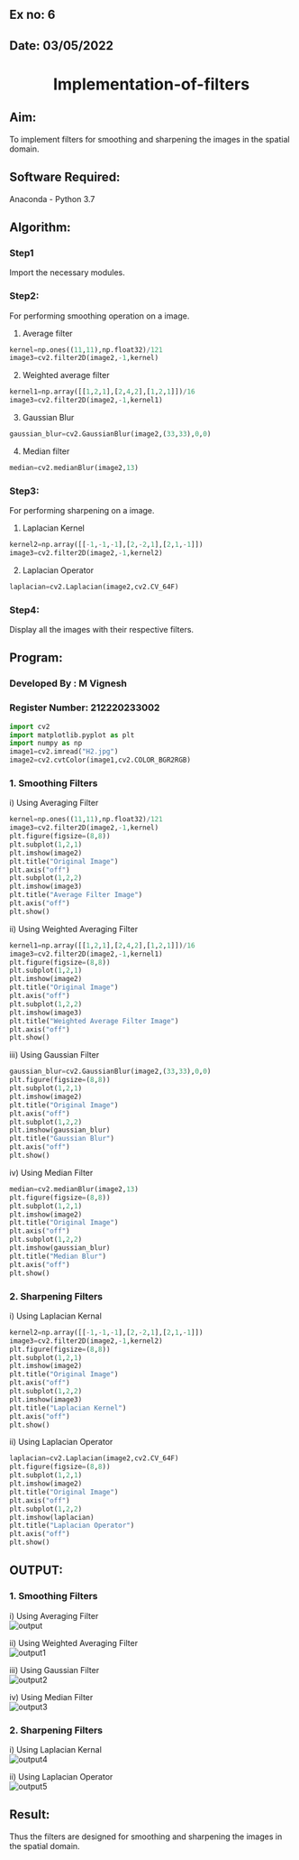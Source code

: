 ## Ex no: 6
## Date: 03/05/2022
# <p align="center">Implementation-of-filters
## Aim:
To implement filters for smoothing and sharpening the images in the spatial domain.

## Software Required:
Anaconda - Python 3.7

## Algorithm:
### Step1
Import the necessary modules.

### Step2:
For performing smoothing operation on a image.
1. Average filter
```python
kernel=np.ones((11,11),np.float32)/121
image3=cv2.filter2D(image2,-1,kernel)
```
2. Weighted average filter
```python
kernel1=np.array([[1,2,1],[2,4,2],[1,2,1]])/16
image3=cv2.filter2D(image2,-1,kernel1)
```
3. Gaussian Blur
```python
gaussian_blur=cv2.GaussianBlur(image2,(33,33),0,0)
```
4. Median filter
```python
median=cv2.medianBlur(image2,13)
```

### Step3:
For performing sharpening on a image.
1. Laplacian Kernel
```python
kernel2=np.array([[-1,-1,-1],[2,-2,1],[2,1,-1]])
image3=cv2.filter2D(image2,-1,kernel2)
```
2. Laplacian Operator
```python
laplacian=cv2.Laplacian(image2,cv2.CV_64F)
```

### Step4:
Display all the images with their respective filters.

## Program:
### Developed By   : M Vignesh
### Register Number: 212220233002
```python
import cv2
import matplotlib.pyplot as plt
import numpy as np
image1=cv2.imread("H2.jpg")
image2=cv2.cvtColor(image1,cv2.COLOR_BGR2RGB)
```

### 1. Smoothing Filters
i) Using Averaging Filter
```Python
kernel=np.ones((11,11),np.float32)/121
image3=cv2.filter2D(image2,-1,kernel)
plt.figure(figsize=(8,8))
plt.subplot(1,2,1)
plt.imshow(image2)
plt.title("Original Image")
plt.axis("off")
plt.subplot(1,2,2)
plt.imshow(image3)
plt.title("Average Filter Image")
plt.axis("off")
plt.show()
```
ii) Using Weighted Averaging Filter
```Python
kernel1=np.array([[1,2,1],[2,4,2],[1,2,1]])/16
image3=cv2.filter2D(image2,-1,kernel1)
plt.figure(figsize=(8,8))
plt.subplot(1,2,1)
plt.imshow(image2)
plt.title("Original Image")
plt.axis("off")
plt.subplot(1,2,2)
plt.imshow(image3)
plt.title("Weighted Average Filter Image")
plt.axis("off")
plt.show()
```
iii) Using Gaussian Filter
```Python
gaussian_blur=cv2.GaussianBlur(image2,(33,33),0,0)
plt.figure(figsize=(8,8))
plt.subplot(1,2,1)
plt.imshow(image2)
plt.title("Original Image")
plt.axis("off")
plt.subplot(1,2,2)
plt.imshow(gaussian_blur)
plt.title("Gaussian Blur")
plt.axis("off")
plt.show()
```
iv) Using Median Filter
```Python
median=cv2.medianBlur(image2,13)
plt.figure(figsize=(8,8))
plt.subplot(1,2,1)
plt.imshow(image2)
plt.title("Original Image")
plt.axis("off")
plt.subplot(1,2,2)
plt.imshow(gaussian_blur)
plt.title("Median Blur")
plt.axis("off")
plt.show()
```

### 2. Sharpening Filters
i) Using Laplacian Kernal
```Python
kernel2=np.array([[-1,-1,-1],[2,-2,1],[2,1,-1]])
image3=cv2.filter2D(image2,-1,kernel2)
plt.figure(figsize=(8,8))
plt.subplot(1,2,1)
plt.imshow(image2)
plt.title("Original Image")
plt.axis("off")
plt.subplot(1,2,2)
plt.imshow(image3)
plt.title("Laplacian Kernel")
plt.axis("off")
plt.show()
```
ii) Using Laplacian Operator
```Python
laplacian=cv2.Laplacian(image2,cv2.CV_64F)
plt.figure(figsize=(8,8))
plt.subplot(1,2,1)
plt.imshow(image2)
plt.title("Original Image")
plt.axis("off")
plt.subplot(1,2,2)
plt.imshow(laplacian)
plt.title("Laplacian Operator")
plt.axis("off")
plt.show()
```

## OUTPUT:
### 1. Smoothing Filters

i) Using Averaging Filter<br>
![output](https://user-images.githubusercontent.com/75234588/168142560-e397a6e9-55f5-4fef-890c-654f33dcbf3a.png)


ii) Using Weighted Averaging Filter<br>
![output1](https://user-images.githubusercontent.com/75234588/168142583-233c297d-f8f4-4b05-9a65-83b605867cdd.png)


iii) Using Gaussian Filter<br>
![output2](https://user-images.githubusercontent.com/75234588/168142611-684442d5-8c03-4c38-b1ef-59a4e8c02bfa.png)


iv) Using Median Filter<br>
![output3](https://user-images.githubusercontent.com/75234588/168142623-4f9c2091-223b-4d63-92d9-591914b0062e.png)


### 2. Sharpening Filters

i) Using Laplacian Kernal<br>
![output4](https://user-images.githubusercontent.com/75234588/168142655-69696088-61e0-4789-bc56-addaf19448ab.png)


ii) Using Laplacian Operator<br>
![output5](https://user-images.githubusercontent.com/75234588/168142674-a19a0282-0c68-410b-9b77-d298ddabd655.png)


## Result:
Thus the filters are designed for smoothing and sharpening the images in the spatial domain.
